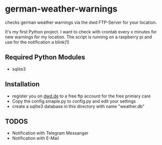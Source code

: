 # german-weather-warnings
checks german weather warnings via the dwd FTP-Server for your location.

It's my first Python project. I want to check with crontab every x minutes for new warnings for my location.
The script is running on a raspberry pi and use for the notification a blink(1)

## Required Python Modules

- sqlite3

## Installation

- register you on [dwd.de](http://www.dwd.de/DE/fachnutzer/dienstleister/grundversorgung/grundversorgung_node.html) to a free ftp account for the free primary care
- Copy the config.smaple.py to config.py and edit your settings
- create a sqlite3 database in this directory with name "weather.db"

## TODOS

- Notification with Telegram Messanger
- Notification with E-Mail

